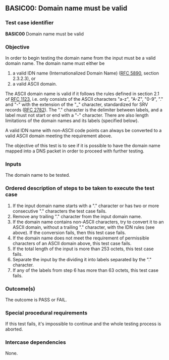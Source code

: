## BASIC00: Domain name must be valid

### Test case identifier
**BASIC00** Domain name must be valid

### Objective

In order to begin testing the domain name from the input must be a valid
domain name. The domain name must either be

1. a valid IDN name (Internationalized Domain Name) ([RFC 5890](https://datatracker.ietf.org/doc/html/rfc5890#page-13),
section 2.3.2.3), or
2. a valid ASCII domain.

The ASCII domain name is valid if it follows the rules defined in section 2.1
of [RFC 1123](https://datatracker.ietf.org/doc/html/rfc1123#section-2.1), i.e. only
consists of the ASCII characters "a-z", "A-Z", "0-9", "." and "-" with the
extension of the "_" character, standardized for SRV records
([RFC 2782](https://datatracker.ietf.org/doc/html/rfc2782)). The "." character is
the delimiter between labels, and a label must not start or end with a
"-" character. There are also length limitations of the domain names and
its labels (specified below).

A valid IDN name with non-ASCII code points can always be converted
to a valid ASCII domain meeting the requirement above.

The objective of this test is to see if it is possible to have the domain name
mapped into a DNS packet in order to proceed with further testing.


### Inputs

The domain name to be tested.

### Ordered description of steps to be taken to execute the test case

1. If the input domain name starts with a "." character or has two or more consecutive
"." characters the test case fails.
2. Remove any trailing "." character from the input domain name.
3. If the domain name contains non-ASCII characters, try to convert
it to an ASCII domain, without a trailing "." character, with the IDN rules (see above).
If the conversion fails, then this test case fails.
4. If the domain name does not meet the requirement of permissible characters of
an ASCII domain above, this test case fails.
5. If the total length of the input is more than 253 octets, this test
   case fails.
6. Separate the input by the dividing it into labels separated by the "."
   character.
7. If any of the labels from step 6 has more than 63 octets, this test case fails.


### Outcome(s)

The outcome is PASS or FAIL.

### Special procedural requirements

If this test fails, it's impossible to continue and the whole testing process
is aborted.

### Intercase dependencies

None.
